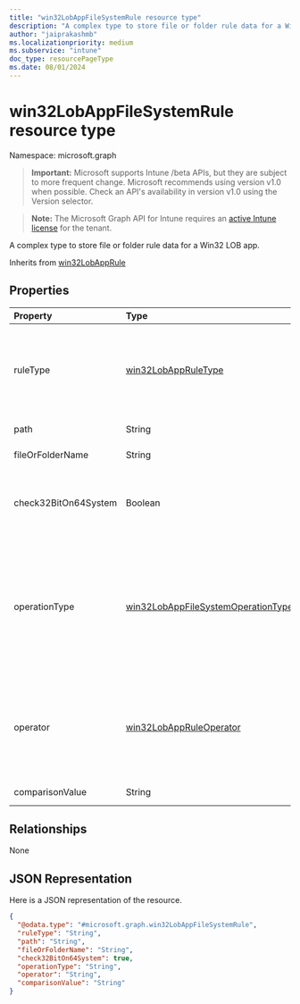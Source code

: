 ```yaml
---
title: "win32LobAppFileSystemRule resource type"
description: "A complex type to store file or folder rule data for a Win32 LOB app."
author: "jaiprakashmb"
ms.localizationpriority: medium
ms.subservice: "intune"
doc_type: resourcePageType
ms.date: 08/01/2024
---
```


# win32LobAppFileSystemRule resource type

Namespace: microsoft.graph

> **Important:** Microsoft supports Intune /beta APIs, but they are subject to more frequent change. Microsoft recommends using version v1.0 when possible. Check an API's availability in version v1.0 using the Version selector.

> **Note:** The Microsoft Graph API for Intune requires an [active Intune license](https://go.microsoft.com/fwlink/?linkid=839381) for the tenant.

A complex type to store file or folder rule data for a Win32 LOB app.


Inherits from [win32LobAppRule](../resources/intune-apps-win32lobapprule.md)

## Properties
|Property|Type|Description|
|:---|:---|:---|
|ruleType|[win32LobAppRuleType](../resources/intune-apps-win32lobappruletype.md)|The rule type indicating the purpose of the rule. Inherited from [win32LobAppRule](../resources/intune-apps-win32lobapprule.md). Possible values are: `detection`, `requirement`.|
|path|String|The file or folder path to look up.|
|fileOrFolderName|String|The file or folder name to look up.|
|check32BitOn64System|Boolean|A value indicating whether to expand environment variables in the 32-bit context on 64-bit systems.|
|operationType|[win32LobAppFileSystemOperationType](../resources/intune-apps-win32lobappfilesystemoperationtype.md)|The file system operation type. Possible values are: `notConfigured`, `exists`, `modifiedDate`, `createdDate`, `version`, `sizeInMB`, `doesNotExist`, `sizeInBytes`, `appVersion`, `unknownFutureValue`.|
|operator|[win32LobAppRuleOperator](../resources/intune-apps-win32lobappruleoperator.md)|The operator for file or folder detection. Possible values are: `notConfigured`, `equal`, `notEqual`, `greaterThan`, `greaterThanOrEqual`, `lessThan`, `lessThanOrEqual`.|
|comparisonValue|String|The file or folder comparison value.|

## Relationships
None

## JSON Representation
Here is a JSON representation of the resource.
<!-- {
  "blockType": "resource",
  "@odata.type": "microsoft.graph.win32LobAppFileSystemRule"
}
-->
``` json
{
  "@odata.type": "#microsoft.graph.win32LobAppFileSystemRule",
  "ruleType": "String",
  "path": "String",
  "fileOrFolderName": "String",
  "check32BitOn64System": true,
  "operationType": "String",
  "operator": "String",
  "comparisonValue": "String"
}
```